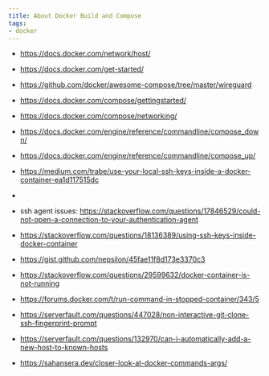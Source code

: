 ```yaml
---
title: About Docker Build and Compose
tags:
- docker
---
```


* https://docs.docker.com/network/host/
* https://docs.docker.com/get-started/
* https://github.com/docker/awesome-compose/tree/master/wireguard
* https://docs.docker.com/compose/gettingstarted/
* https://docs.docker.com/compose/networking/
* https://docs.docker.com/engine/reference/commandline/compose_down/
* https://docs.docker.com/engine/reference/commandline/compose_up/
* https://medium.com/trabe/use-your-local-ssh-keys-inside-a-docker-container-ea1d117515dc
* 

* ssh agent issues: <https://stackoverflow.com/questions/17846529/could-not-open-a-connection-to-your-authentication-agent>
* https://stackoverflow.com/questions/18136389/using-ssh-keys-inside-docker-container
* https://gist.github.com/nepsilon/45fae11f8d173e3370c3
* https://stackoverflow.com/questions/29599632/docker-container-is-not-running
* https://forums.docker.com/t/run-command-in-stopped-container/343/5
* https://serverfault.com/questions/447028/non-interactive-git-clone-ssh-fingerprint-prompt
* https://serverfault.com/questions/132970/can-i-automatically-add-a-new-host-to-known-hosts
* https://sahansera.dev/closer-look-at-docker-commands-args/